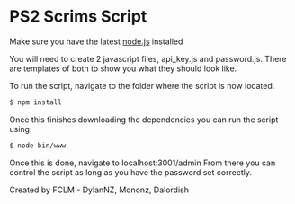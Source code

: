 # PS2 Scrims Script

Make sure you have the latest [node.js](https://nodejs.org/en/) installed 

You will need to create 2 javascript files, api_key.js and password.js. 
There are templates of both to show you what they should look like.

To run the script, navigate to the folder where the script is now located.

```sh
$ npm install
```

Once this finishes downloading the dependencies you can run the script using:

```sh
$ node bin/www
```

Once this is done, navigate to localhost:3001/admin
From there you can control the script as long as you have the password set correctly.

Created by FCLM - DylanNZ, Mononz, Dalordish

